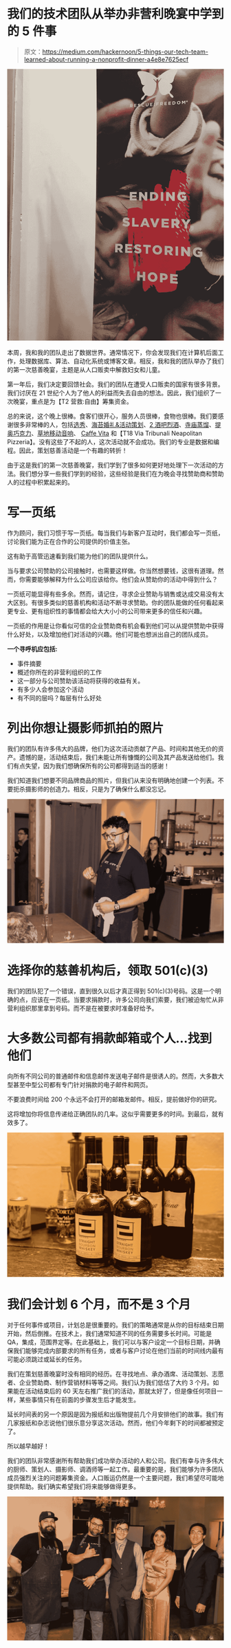 # 我们的技术团队从举办非营利晚宴中学到的 5 件事

> 原文：<https://medium.com/hackernoon/5-things-our-tech-team-learned-about-running-a-nonprofit-dinner-a4e8e7625ecf>

![](img/38fd3e4b42a5ae9c5d1728e4fc83a3a0.png)

本周，我和我的团队走出了数据世界。通常情况下，你会发现我们在计算机后面工作，处理数据库、算法、自动化系统或博客文章。相反，我和我的团队举办了我们的第一次慈善晚宴，主题是从人口贩卖中解救妇女和儿童。

第一年后，我们决定要回馈社会。我们的团队在遭受人口贩卖的国家有很多背景。我们讨厌在 21 世纪个人为了他人的利益而失去自由的想法。因此，我们组织了一次晚宴，重点是为【T2 营救:自由】筹集资金。

总的来说，这个晚上很棒。食客们很开心，服务人员很棒，食物也很棒。我们要感谢很多非常棒的人，包括[选秀](https://www.facebook.com/roughdraft206/?fref=mentions)、[海苔婚礼&活动策划](https://www.facebook.com/thefloweringfern/?fref=mentions)、[2 酒吧烈酒](https://www.facebook.com/2BarSpirits/?fref=mentions)、[寺庙蒸馏](https://www.facebook.com/TempleDistilling/?fref=mentions)、[提奥巧克力](https://www.facebook.com/theochocolate/?fref=mentions)、[草地移动音响](https://www.facebook.com/meadowmobilesound/?fref=mentions)、 [Caffe Vita](https://www.facebook.com/caffevita/?fref=mentions) 和【T18 Via Tribunali Neapolitan Pizzeria】。没有这些了不起的人，这次活动就不会成功。我们的专业是数据和编程。因此，策划慈善活动是一个有趣的转折！

由于这是我们的第一次慈善晚宴，我们学到了很多如何更好地处理下一次活动的方法。我们想分享一些我们学到的经验，这些经验是我们在为晚会寻找赞助商和赞助人的过程中积累起来的。

# 写一页纸

作为顾问，我们习惯于写一页纸。每当我们与新客户互动时，我们都会写一页纸，讨论我们能为正在合作的公司提供的价值主张。

这有助于高管迅速看到我们能为他们的团队提供什么。

当与要求公司赞助的公司接触时，也需要这样做。你当然想要钱，这很有道理。然而，你需要能够解释为什么公司应该给你。他们会从赞助你的活动中得到什么？

一页纸可能显得有些多余。然而，请记住，寻求企业赞助与销售或达成交易没有太大区别。有很多类似的慈善机构和活动不断寻求赞助。你的团队能做的任何看起来更专业、更有组织性的事情都会给大大小小的公司带来更多的信任和兴趣。

一页纸的作用是让你看似可信的企业赞助商有机会看到他们可以从提供赞助中获得什么好处，以及增加他们对活动的兴趣。他们可能也想派出自己的团队成员。

**一个寻呼机应包括:**

*   事件摘要
*   概述你所在的非营利组织的工作
*   这一部分与公司赞助该活动将获得的收益有关。
*   有多少人会参加这个活动
*   有不同的层吗？每层有什么好处

# 列出你想让摄影师抓拍的照片

我们的团队有许多伟大的品牌，他们为这次活动贡献了产品、时间和其他无价的资产。遗憾的是，活动结束后，我们未能让所有慷慨的公司及其产品发送给他们。我们有点失望，因为我们想确保所有的公司都得到适当的感谢！

我们知道我们想要不同品牌商品的照片，但我们从来没有明确地创建一个列表。不要扼杀摄影师的创造力。相反，只是为了确保什么都没忘记。

![](img/89f61a12bf9ba9be233c4a7bfef5de9b.png)

# 选择你的慈善机构后，领取 501(c)(3)

我们的团队犯了一个错误，直到很久以后才真正得到 501(c)(3)号码。这是一个明确的点，应该在一页纸。当要求捐款时，许多公司向我们索要，我们被迫匆忙从非营利组织那里拿到号码。而不是在被要求时准备好给予。

# 大多数公司都有捐款邮箱或个人…找到他们

向所有不同公司的普通邮件和信息邮件发送电子邮件是很诱人的。然而，大多数大型甚至中型公司都有专门针对捐款的电子邮件和网页。

不要浪费时间给 200 个永远不会打开的邮箱发邮件。相反，提前做好你的研究。

这将增加你将信息传递给正确团队的几率。这似乎需要更多的时间。到最后，就有效多了。

![](img/4c64f8710b2cdbc9265575b78f0fbc21.png)

# 我们会计划 6 个月，而不是 3 个月

对于任何事件或项目，计划总是很重要的。我们的策略通常是从你的目标结束日期开始，然后倒推。在技术上，我们通常知道不同的任务需要多长时间。可能是 QA，集成，范围界定等。在此基础上，我们可以与客户设定一个目标日期，并确保我们能够完成内部要求的所有任务，或者与客户讨论在他们当前的时间线内最有可能必须跳过或延长的任务。

我们在策划慈善晚宴时没有相同的经历。在寻找地点、承办酒席、活动策划、志愿者、企业赞助商、制作营销材料等等之间。我们认为我们低估了大约 3 个月。如果能在活动结束后的 60 天左右推广我们的活动，那就太好了，但是像任何项目一样，某些事情只有在前面的步骤发生后才能发生。

延长时间表的另一个原因是因为报纸和出版物提前几个月安排他们的故事。我们有几家报纸和杂志说他们很乐意分享这次活动。然而，他们今年剩下的时间都被预定了。

所以越早越好！

我们的团队非常感谢所有帮助我们成功举办活动的人和公司。我们有幸与许多伟大的厨师、策划人、摄影师、调酒师等一起工作。最重要的是，我们能够为许多团队成员强烈关注的问题筹集资金。人口贩运仍然是一个主要问题，我们希望尽可能地提供帮助。我们确实希望我们将来能够做得更多。

![](img/d490e42f25dba0a93d48b139dcce3d12.png)